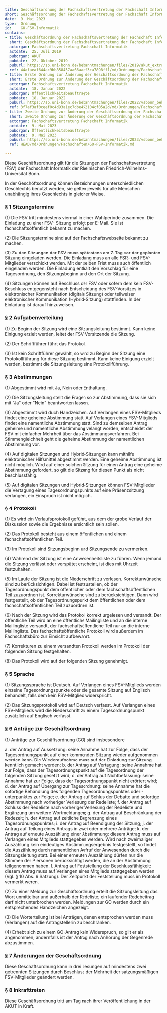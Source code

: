 ```yaml
---
title: Geschäftsordnung der Fachschaftsvertretung der Fachschaft Informatik der Rheinischen Friedrich-Wilhelms-Universität Bonn
short: Geschäftsordnung der Fachschaftsvertretung der Fachschaft Informatik
date:  9. Mai 2023
type:  Ordnung
id:    GO-FSV-Informatik
contains:
- title: Geschäftsordnung der Fachschaftsvertretung der Fachschaft Informatik der Rheinischen Friedrich-Wilhelms-Universität Bonn
  short: Geschäftsordnung der Fachschaftsvertretung der Fachschaft Informatik
  actorgan: Fachschaftsvertretung Fachschaft Informatik
  actdate:  25. Juli 2019
  puborgan: AKUT
  pubdate:  22. Oktober 2019
  puburl: https://sp.uni-bonn.de/bekanntmachungen/files/2019/akut_extra_2019-18.pdf
  ref: 44afaeaf644ac9bb858457aa66aacf3ca7898ff1/md/Ordnungen/Fachschaften/GO-FSV-Informatik.md
- title: Erste Ordnung zur Änderung der Geschäftsordnung der Fachschaftsvertretung der Fachschaft Informatik
  short: Erste Ordnung zur Änderung der Geschäftsordnung der Fachschaftsvertretung der Fachschaft Informatik
  actorgan: Fachschaftsvertretung Fachschaft Informatik
  actdate:  18. Januar 2022
  puborgan: Öffentlichkeitsbeauftragte
  pubdate:  18. Januar 2022
  puburl: https://sp.uni-bonn.de/bekanntmachungen/files/2022/vsbonn_bekanntmachung_2022-04.pdf
  ref: 3f7af3af0ceef0c4d93a1ec7dbe452104cf05a2d/md/Ordnungen/Fachschaften/GO-FSV-Informatik.md
- title: Zweite Ordnung zur Änderung der Geschäftsordnung der Fachschaftsvertretung der Fachschaft Informatik
  short: Zweite Ordnung zur Änderung der Geschäftsordnung der Fachschaftsvertretung der Fachschaft Informatik
  actorgan: Fachschaftsvertretung Fachschaft Informatik
  actdate:  9. Mai 2023
  puborgan: Öffentlichkeitsbeauftragte
  pubdate:  9. Mai 2023
  puburl: https://sp.uni-bonn.de/bekanntmachungen/files/2023/vsbonn_bekanntmachung_2023-28.pdf
  ref: HEAD/md/Ordnungen/Fachschaften/GO-FSV-Informatik.md

---
```


Diese Geschäftsordnung gilt für die Sitzungen der Fachschaftsvertretung (FSV) der Fachschaft
Informatik der Rheinischen Friedrich-Wilhelms-Universität Bonn.

In der Geschöftsordnung können Bezeichnungen unterschiedlichen Geschlechts benutzt werden, sie
gelten jeweils für alle Menschen unabhängig ihres Geschlechts in gleicher Weise.


### § 1 Sitzungstermine

(1) Die FSV tritt mindestens viermal in einer Wahlperiode zusammen. Die Einladung zu einer FSV-
Sitzung erfolgt per E-Mail. Sie ist fachschaftsöffentlich bekannt zu machen.

(2) Die Sitzungstermine sind auf der Fachschaftswebseite bekannt zu machen.

(3) Zu den Sitzungen der FSV muss spätestens am 7. Tag vor der geplanten Sitzung eingeladen werden. Die Einladung muss an alle FSR- und FSV-Mitglieder
verschickt werden. Mit der selben Frist muss auch öffentlich eingeladen werden. Die Einladung enthält den Vorschlag für eine Tagesordnung, den
Sitzungsbeginn und den Ort der Sitzung.

(4) Sitzungen können auf Beschluss der FSV oder sofern dem kein FSV-Beschluss entgegensteht nach Entscheidung des FSV-Vorsitzes in elektronischer
Kommunikation (digitale Sitzung) oder teilweiser elektronischer Kommunikation (Hybrid-Sitzung) stattfinden. In der Einladung ist darauf hinzuweisen.


### § 2 Aufgabenverteilung

(1) Zu Beginn der Sitzung wird eine Sitzungsleitung bestimmt. Kann keine Einigung erzielt werden,
leitet der FSV-Vorsitzende die Sitzung.

(2) Der Schriftführer führt das Protokoll.

(3) Ist kein Schriftführer gewählt, so wird zu Beginn der Sitzung eine Protokollführung für diese
Sitzung bestimmt. Kann keine Einigung erzielt werden, bestimmt die Sitzungsleitung eine
Protokollführung.


### § 3 Abstimmungen

(1) Abgestimmt wird mit Ja, Nein oder Enthaltung.

(2) Die Sitzungsleitung stellt die Fragen so zur Abstimmung, dass sie sich mit "Ja" oder "Nein"
beantworten lassen.

(3) Abgestimmt wird duch Handzeichen. Auf Verlangen eines FSV-Mitglieds findet eine geheime
Abstimmung statt. Auf Verlangen eines FSV-Mitglieds findet eine namentliche Abstimmung statt.
Sind zu demselben Antrag geheime und namentliche Abstimmung velangt worden, entscheidet der
FSV mit einfacher Mehrheit über das Abstimmungsverfahren. Bei Stimmengleichheit geht die
geheime Abstimmung der namentlichen Abstimmung vor.

(4) Auf digitalen Sitzungen und Hybrid-Sitzungen kann mithilfe elektronischer Hilfsmittel abgestimmt werden. Eine geheime Abstimmung ist nicht möglich. Wird
auf einer solchen Sitzung für einen Antrag eine geheime Abstimmung gefordert, so gilt die Sitzung für diesen Punkt als nicht beschlussfähig.

(5) Auf digitalen Sitzungen und Hybrid-Sitzungen können FSV-Mitglieder die Vertagung eines Tagesordnungspunkts auf eine Präsenzsitzung verlangen, ein
Einspruch ist nicht möglich.


### § 4 Protokoll

(1) Es wird ein Verlaufsprotokoll geführt, aus dem der grobe Verlauf der Diskussion sowie die
Ergebnisse ersichtlich sein sollen.

(2) Das Protokoll besteht aus einem öffentlichen und einem fachschaftsöffentlichen Teil.

(3) Im Protokoll sind Sitzungsbeginn und Sitzungsende zu vermerken.

(4) Während der Sitzung ist eine Anwesenheitsliste zu führen. Wenn jemand die Sitzung verlässt
oder verspätet erscheint, ist dies mit Uhrzeit festzuhalten.

(5) Im Laufe der Sitzung ist die Niederschrift zu verlesen. Korrekturwünsche sind zu berücksichtigen. Dabei ist festzustellen, ob der
Tagesordnungspunkt dem öffentlichen oder dem fachschaftsöffentlichen Teil zuzuordnen ist.
Korrekturwünsche sind zu berücksichtigen. Dann wird festgestellt, ob der Tagesordnungspunkt dem
öffentlichen oder dem fachschaftsöffentlichen Teil zuzuordnen ist.

(6) Nach der Sitzung wird das Protokoll korrekt urgelesen und versandt. Der öffentliche Teil wird an
eine öffentliche Mailingliste und an die interne Mailingliste versandt, der fachschaftsöffentliche Teil
nur an die interne Mailingliste. Das fachschaftsöffentliche Protokoll wird außerdem im
Fachschaftsbüro zur Einsicht aufbewahrt.

(7) Korrekturen zu einem versandten Protokoll werden im Protokoll der folgenden Sitzung
festgehalten.

(8) Das Protokoll wird auf der folgenden Sitzung genehmigt.


### § 5 Sprache

(1) Sitzungssprache ist Deutsch. Auf Verlangen eines FSV-Mitglieds werden einzelne
Tagesordnungspunkte oder die gesamte Sitzung auf Englisch behandelt, falls dem kein FSV-Mitglied
widerspricht.

(2) Das Sitzungsprotokoll wird auf Deutsch verfasst. Auf Verlangen eines FSV-Mitglieds wird die
Niederschrift zu einem Tagesordnungspunkt zusätzlich auf Englisch verfasst.


### § 6 Anträge zur Geschäftsordnung

(1) Anträge zur Geschäftsordnung (GO) sind insbesondere

a. der Antrag auf Aussetzung: seine Annahme hat zur Folge, dass der Tagesordnungspunkt auf
einer kommenden Sitzung wieder aufgenommen werden kann. Die Wiederaufnahme muss auf der
Einladung zur Sitzung kenntlich gemacht werden;
b. der Antrag auf Vertagung: seine Annahme hat zur Folge, dass der Tagesordnungspunkt auf die
Tagesordnung der folgenden Sitzung gesetzt wird;
c. der Antrag auf Nichtbefassung: seine Annahme hat zur Folge, dass der Tagesordnungspunkt nicht
erörtert wird;
d. der Antrag auf Übergang zur Tagesordnung: seine Annahme hat die sofortige Behandlung des
folgenden Tagesordnungspunktes oder -unterpunktes zur Folge;
e. der Antrag auf Schlus der Debatte und sofortige Abstimmung nach vorheriger Verlesung der
Redeliste;
f. der Antrag auf Schluss der Redeliste nach vorheriger Verlesung der Redeliste und Ergänzung um
weitere Wortmeldungen;
g. der Antrag auf Beschränkung der Redezeit;
h. der Antrag auf zeitliche Begrenzung eines Tagesordnungspunktes;
i. der Antrag auf Beendigung der Sitzung;
j. der Antrag auf Teilung eines Antrags in zwei oder mehrere Anträge;
k. der Antrag auf erneute Auszählung einer Abstimmung: diesem Antrag muss auf Verlangen eines
Mitglieds stattgegeben werden. Wird nach zweimaliger Auszählung kein eindeutiges
Abstimmungsergebnis festgestellt, so findet die Auszählung durch namentlichen Aufruf der
Anwesenden durch die Sitzungsleitung statt. Bei einer erneuten Auszählung dürfen nur die
Stimmen der P ersonen berücksichtigt werden, die an der Abstimmung teilgenommen haben.
l. Antrag auf Feststellung der Beschlussfähigkeit: diesem Antrag muss auf Verlangen eines Mitglieds
stattgegeben werden (Vgl. § 10 Abs. 6 Satzung). Der Zeitpunkt der Feststellung muss im Protokoll
vermerkt weren.

(2) Zu einer Meldung zur Geschäftsordnung erteilt die Sitzungsleitung das Wort unmittelbar und
außerhalb der Redeliste; ein laufender Redebeitrag darf nicht unterbrochen werden. Meldungen zur
GO werden durch ein entsprechendes Handzeichen angezeigt.

(3) Die Worterteilung ist bei Anträgen, denen entsprochen werden muss (Verlangen) auf die
Antragstellerin zu beschränken.

(4) Erhebt sich zu einem GO-Antrag kein Widerspruch, so gilt er als angenommen; andernfalls ist
der Antrag nach Anhörung der Gegenrede abzustimmen.


### § 7 Änderungen der Geschäftsordnung

Diese Geschäftsordnung kann in drei Lesungen auf mindestens zwei getrennten Sitzungen durch
Beschluss der Mehrheit der satzungsmäßigen FSV-Mitglieder geändert werden.


### § 8 Inkrafttreten

Diese Geschäftsordnung tritt am Tag nach ihrer Veröffentlichung in der AKUT in Kraft.
